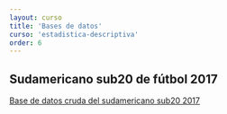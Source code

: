 ```yaml
---
layout: curso
title: 'Bases de datos'
curso: 'estadistica-descriptiva'
order: 6
---
```


## Sudamericano sub20 de fútbol 2017

[Base de datos cruda del sudamericano sub20 2017](./basesdedatos/sudamericano.xls)
